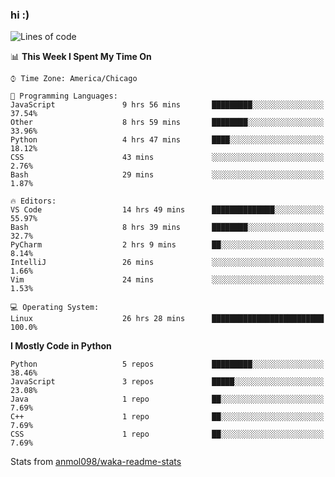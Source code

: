 ### hi :)

<!--START_SECTION:waka-->
![Lines of code](https://img.shields.io/badge/From%20Hello%20World%20I%27ve%20Written-767199%20lines%20of%20code-blue)

📊 **This Week I Spent My Time On** 

```text
⌚︎ Time Zone: America/Chicago

💬 Programming Languages: 
JavaScript               9 hrs 56 mins       █████████░░░░░░░░░░░░░░░░   37.54% 
Other                    8 hrs 59 mins       ████████░░░░░░░░░░░░░░░░░   33.96% 
Python                   4 hrs 47 mins       ████░░░░░░░░░░░░░░░░░░░░░   18.12% 
CSS                      43 mins             ░░░░░░░░░░░░░░░░░░░░░░░░░   2.76% 
Bash                     29 mins             ░░░░░░░░░░░░░░░░░░░░░░░░░   1.87%

🔥 Editors: 
VS Code                  14 hrs 49 mins      ██████████████░░░░░░░░░░░   55.97% 
Bash                     8 hrs 39 mins       ████████░░░░░░░░░░░░░░░░░   32.7% 
PyCharm                  2 hrs 9 mins        ██░░░░░░░░░░░░░░░░░░░░░░░   8.14% 
IntelliJ                 26 mins             ░░░░░░░░░░░░░░░░░░░░░░░░░   1.66% 
Vim                      24 mins             ░░░░░░░░░░░░░░░░░░░░░░░░░   1.53%

💻 Operating System: 
Linux                    26 hrs 28 mins      █████████████████████████   100.0%

```

**I Mostly Code in Python** 

```text
Python                   5 repos             █████████░░░░░░░░░░░░░░░░   38.46% 
JavaScript               3 repos             █████░░░░░░░░░░░░░░░░░░░░   23.08% 
Java                     1 repo              ██░░░░░░░░░░░░░░░░░░░░░░░   7.69% 
C++                      1 repo              ██░░░░░░░░░░░░░░░░░░░░░░░   7.69% 
CSS                      1 repo              ██░░░░░░░░░░░░░░░░░░░░░░░   7.69%

```



<!--END_SECTION:waka-->

Stats from [anmol098/waka-readme-stats](https://github.com/anmol098/waka-readme-stats)